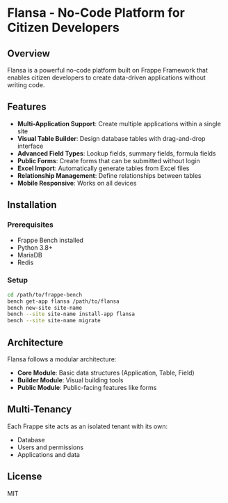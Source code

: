 # Flansa - No-Code Platform for Citizen Developers

## Overview
Flansa is a powerful no-code platform built on Frappe Framework that enables citizen developers to create data-driven applications without writing code.

## Features
- **Multi-Application Support**: Create multiple applications within a single site
- **Visual Table Builder**: Design database tables with drag-and-drop interface
- **Advanced Field Types**: Lookup fields, summary fields, formula fields
- **Public Forms**: Create forms that can be submitted without login
- **Excel Import**: Automatically generate tables from Excel files
- **Relationship Management**: Define relationships between tables
- **Mobile Responsive**: Works on all devices

## Installation

### Prerequisites
- Frappe Bench installed
- Python 3.8+
- MariaDB
- Redis

### Setup
```bash
cd /path/to/frappe-bench
bench get-app flansa /path/to/flansa
bench new-site site-name
bench --site site-name install-app flansa
bench --site site-name migrate
```

## Architecture
Flansa follows a modular architecture:
- **Core Module**: Basic data structures (Application, Table, Field)
- **Builder Module**: Visual building tools
- **Public Module**: Public-facing features like forms

## Multi-Tenancy
Each Frappe site acts as an isolated tenant with its own:
- Database
- Users and permissions
- Applications and data

## License
MIT
